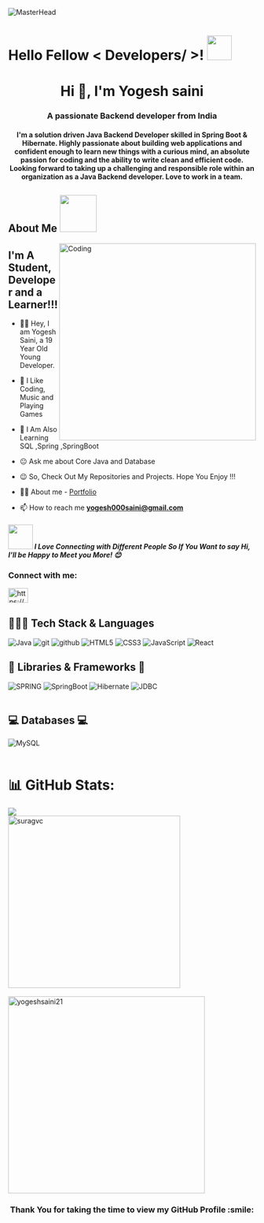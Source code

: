 
![MasterHead](https://mir-s3-cdn-cf.behance.net/project_modules/1400/6c0f9b95746151.5e9ecde69599e.gif)

<h1> Hello Fellow < Developers/ >! <img src = "https://raw.githubusercontent.com/MartinHeinz/MartinHeinz/master/wave.gif" width = 50px height=50px> </h1>
<p align='center'>

<h1 align="center">Hi 👋, I'm Yogesh saini</h1>
<h3 align="center">A passionate Backend developer from India</h3>
<h4 align="center">I'm a solution driven Java Backend Developer skilled in Spring Boot & Hibernate. Highly passionate about building web applications and confident enough to learn new things with a curious mind, an absolute passion for coding and the ability to write clean and efficient code. Looking forward to taking up a challenging and responsible role within an organization as a Java Backend developer. Love to work in a team.</h4>



<h2> About Me <img src = "https://media0.giphy.com/media/KDDpcKigbfFpnejZs6/giphy.gif?cid=ecf05e47oy6f4zjs8g1qoiystc56cu7r9tb8a1fe76e05oty&rid=giphy.gif" width = 75px height=75px></h2>


<img align="right" alt="Coding"  width="400" src="https://media0.giphy.com/media/RbDKaczqWovIugyJmW/giphy.gif?cid=790b7611cd4b3ebe42c55b00125e4490953eb88eb303338c&rid=giphy.gif&ct=g">

## I'm A Student, Developer and a Learner!!!
- 👱🏼 Hey, I am Yogesh Saini, a 19 Year Old Young Developer.

- 🌈 I Like Coding, Music and Playing Games

- 🌱 I Am Also Learning SQL ,Spring ,SpringBoot

- 😐 Ask me about Core Java and Database

- 😉 So, Check Out My Repositories and Projects. Hope You Enjoy !!!
- 👨‍💻 About me - [Portfolio](https://yogeshsaini21.github.io/yogesh-portfolio/)
- 📫 How to reach me **yogesh000saini@gmail.com**

  

<h4 align="left"><img src="https://media.giphy.com/media/LnQjpWaON8nhr21vNW/giphy.gif" width="50
" height="50"> <em><b>I Love Connecting with Different People</b> So If You Want to say <b>Hi</b>, I'll be <b>Happy to Meet you More!</b> 😊</em></h4>

<h3 align="left">Connect with me:</h3>
<p align="left">
<a href="https://www.linkedin.com/in/yogesh-saini8470/" target="blank"><img align="center" src="https://raw.githubusercontent.com/rahuldkjain/github-profile-readme-generator/master/src/images/icons/Social/linked-in-alt.svg" alt="https://www.linkedin.com/in/yogesh-saini8470/" height="30" width="40" /></a>
</p>



### <h2>👨🏻‍💻 Tech Stack & Languages</h2>
![Java](https://img.shields.io/badge/Java-ED8B00?style=for-the-badge&logo=java&logoColor=white)
<img src="https://img.shields.io/badge/Git-f44d27?style=for-the-badge&logo=git&logoColor=white" alt="git" />
<img src="https://img.shields.io/badge/GitHub-100000?style=for-the-badge&logo=github&logoColor=white" alt="github" />
![HTML5](https://img.shields.io/badge/HTML5-E34F26?style=for-the-badge&logo=html5&logoColor=white)
![CSS3](https://img.shields.io/badge/CSS3-1572B6?style=for-the-badge&logo=css3&logoColor=white)
![JavaScript](https://img.shields.io/badge/JavaScript-323330?style=for-the-badge&logo=javascript&logoColor=F7DF1E)
![React](https://img.shields.io/badge/React-red?style=for-the-badge&logo=React&logoColor=blue)

### <h2>🚀 Libraries & Frameworks 🚀</h2>
<a><img src="https://img.shields.io/static/v1?style=for-the-badge&message=Spring&logo=spring&color=852100&label=" alt="SPRING"/></a>
<a><img src="https://img.shields.io/static/v1?style=for-the-badge&message=SpringBoot&logo=springboot&color=00d09c&label=" alt="SpringBoot" /></a>
<a><img src="https://img.shields.io/static/v1?style=for-the-badge&message=Hibernate&logo=hibernate&color=000030&label=" alt="Hibernate"/></a>
<a><img src="https://img.shields.io/static/v1?style=for-the-badge&message=JDBC&logo=JDBC&color=400030&label=" alt="JDBC"/></a><br><br>

### <h2>💻 Databases 💻</h2>
![MySQL](https://img.shields.io/badge/MySQL-00000F?style=for-the-badge&logo=mysql&logoColor=blue)<br><br>

 
# 📊 GitHub Stats:
![](https://github-readme-stats.vercel.app/api?username=YogeshR&theme=dark&hide_border=false&include_all_commits=true&count_private=true)<br/>
<img width="350" src="https://github-readme-stats.vercel.app/api/top-langs?username=suragvc&show_icons=true&locale=en&layout=compact&theme=dark"   alt="suragvc" />
&nbsp;

<img width="400" src="https://github-readme-streak-stats.herokuapp.com/?user=yogeshsaini21&theme=dark" alt="yogeshsaini21"/>



 <h3 align="center">Thank You for taking the time to view my GitHub Profile :smile:</h3>
  
  
